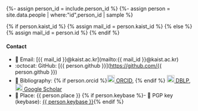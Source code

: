{%- assign person_id = include.person_id %}
{%- assign person = site.data.people | where:"id",person_id | sample %}

{% if person.kaist_id %}
{% assign mail_id = person.kaist_id %}
{% else %}
{% assign mail_id = person.id %}
{% endif %}

#### Contact

- :love_letter: Email: [{{ mail_id }}@kaist.ac.kr](mailto:{{ mail_id }}@kaist.ac.kr)
- :octocat: GitHub: [{{ person.github }}](https://github.com/{{ person.github }})
- :page_facing_up: Bibliography:
  {% if person.orcid %}<a href="https://orcid.org/{{ person.orcid }}"><img class="orcid" style="width: 20px; " src="{{ '/assets/images/orcid.svg' | relative_url }}"> ORCID</a>, {% endif %}
  <a href="{{ person.dblp }}"><img class="dblp" style="width: 20px; " src="{{ '/assets/images/dblp.png' | relative_url }}"> DBLP</a>,
  <a href="{{ person.google_scholar }}"><img class="google" style="width: 20px; " src="{{ '/assets/images/google.png' | relative_url }}"> Google Scholar</a>
- :office: Place: {{ person.place }}
{% if person.keybase %}- :key: PGP key (keybase): [{{ person.keybase }}](https://keybase.io/{{person.keybase}}){% endif %}

